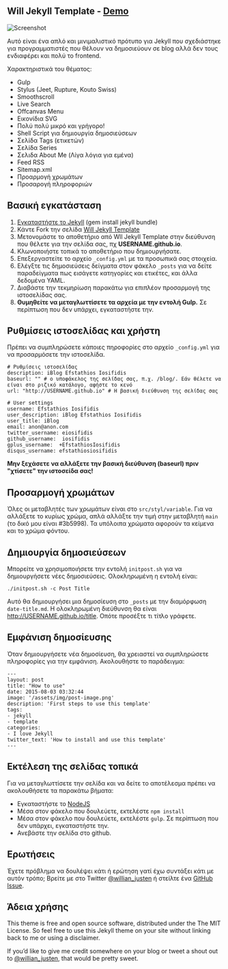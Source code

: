 ## Will Jekyll Template - [Demo](http://willianjusten.com.br/will-jekyll-template)

![Screenshot](screenshot.png)

Αυτό είναι ένα απλό και μινιμαλιστικό πρότυπο για Jekyll που σχεδιάστηκε για προγραμματιστές που θέλουν να δημοσιεύουν σε blog αλλά δεν τους ενδιαφέρει και πολύ το frontend.

Χαρακτηριστικά του θέματος:

- Gulp
- Stylus (Jeet, Rupture, Kouto Swiss)
- Smoothscroll
- Live Search
- Offcanvas Menu
- Εικονίδια SVG
- Πολύ πολύ μικρό και γρήγορο!
- Shell Script για δημιουργία δημοσιεύσεων
- Σελίδα Tags (ετικετών)
- Σελίδα Series
- Σελιδα About Me (Λίγα λόγια για εμένα)
- Feed RSS
- Sitemap.xml
- Προαρμογή χρωμάτων
- Προσαρογή πληροφοριών

## Βασική εγκατάσταση

1. [Εγκαταστήστε το Jekyll](http://jekyllrb.com) (gem install jekyll bundle)
2. Κάντε Fork την σελίδα [Will Jekyll Template](https://github.com/willianjusten/will-jekyll-template/fork)
3. Μετονομάστε το αποθετήριο από Wll Jekyll Template στην διεύθυνση που θέλετε για την σελίδα σας, πχ **USERNAME.github.io**.
4. Κλωνοποιήστε τοπικά το αποθετήριο που δημιουργήσατε.
5. Επεξεργαστείτε το αρχείο `_config.yml` με τα προσωπικά σας στοιχεία.
6. Ελέγξτε τις δημοσιεύσεις δείγματα στον φάκελο `_posts` για να δείτε παραδείγματα πως εισάγετε κατηγορίες και ετικέτες, και άλλα δεδομένα YAML.
7. Διαβάστε την τεκμηρίωση παρακάτω για επιπλέον προσαρμογή της ιστοσελίδας σας.
8. **Θυμηθείτε να μεταγλωττίσετε τα αρχεία με την εντολή Gulp.** Σε περίπτωση που δεν υπάρχει, εγκαταστήστε την.

## Ρυθμίσεις ιστοσελίδας και χρήστη

Πρέπει να συμπληρώσετε κάποιες πηροφορίες στο αρχείο `_config.yml` για να προσαρμόσετε την ιστοσελίδα.

```
# Ρυθμίσεις ιστοσελίδας
description: iBlog Efstathios Iosifidis
baseurl: "" # ο υποφάκελος της σελίδας σας, π.χ. /blog/. Εάν θέλετε να είναι στο ριζικό κατάλογο, αφήστε το κενό 
url: "http://USERNAME.github.io" # Η βασική διεύθυνση της σελίδας σας 

# User settings
username: Efstathios Iosifidis
user_description: iBlog Efstathios Iosifidis
user_title: iBlog
email: anon@anon.com
twitter_username: eiosifidis
github_username:  iosifidis
gplus_username:  +EfstathiosIosifidis
disqus_username: efstathiosiosifidis
```

**Μην ξεχάσετε να αλλάξετε την βασική διεύθυνση (baseurl) πριν "χτίσετε" την ιστοσείδα σας!**

## Προσαρμογή χρωμάτων

Όλες οι μεταβλητές των χρωμάτων είναι στο `src/styl/variable`. Για να αλλάξετε το κυρίως χρώμα, απλά αλλάξτε την τιμή στην μεταβλητή `main` (το δικό μου είναι #3b5998). Τα υπόλοιπα χρώματα αφορούν τα κείμενα και το χρώμα φόντου.

## Δημιουργία δημοσιεύσεων

Μπορείτε να χρησιμοποιήσετε την εντολή `initpost.sh` για να δημιουργήσετε νέες δημοσιεύσεις. Ολοκληρωμένη η εντολή είναι:

```
./initpost.sh -c Post Title
```

Αυτό θα δημιουργήσει μια δημοσίευση στο `_posts` με την διαμόρφωση `date-title.md`. Η ολοκληρωμένη διεύθυνση θα είναι http://USERNAME.github.io/title. Οπότε προσέξτε τι τίτλο γράφετε.

## Εμφάνιση δημοσίευσης 

Όταν δημιουργήσετε νέα δημοσίευση, θα χρειαστεί να συμπληρώσετε πληροφορίες για την εμφάνιση. Ακολουθήστε το παράδειγμα:

```
---
layout: post
title: "How to use"
date: 2015-08-03 03:32:44
image: '/assets/img/post-image.png'
description: 'First steps to use this template'
tags:
- jekyll 
- template 
categories:
- I love Jekyll
twitter_text: 'How to install and use this template'
---
```

## Εκτέλεση της σελίδας τοπικά

Για να μεταγλωττίσετε την σελίδα και να δείτε το αποτέλεσμα πρέπει να ακολουθήσετε τα παρακάτω βήματα:

- Εγκαταστήστε το [NodeJS](https://nodejs.org/)
- Μέσα στον φάκελο που δουλεύετε, εκτελέστε `npm install` 
- Μέσα στον φάκελο που δουλεύετε, εκτελέστε `gulp`. Σε περίπτωση που δεν υπάρχει, εγκαταστήστε την.
- Ανεβάστε την σελίδα στο github.

## Ερωτήσεις

Έχετε πρόβλημα να δουλέψει κάτι ή ερώτηση γατί έχω συντάξει κάτι με αυτόν τρόπο; Βρείτε με στο Twitter [@willian_justen](https://twitter.com/willian_justen) ή στείλτε ένα [GitHub Issue](https://github.com/willianjusten/will-jekyll-template/issues/new).

## Άδεια χρήσης

This theme is free and open source software, distributed under the The MIT License. So feel free to use this Jekyll theme on your site without linking back to me or using a disclaimer.

If you’d like to give me credit somewhere on your blog or tweet a shout out to [@willian_justen](https://twitter.com/willian_justen), that would be pretty sweet.





